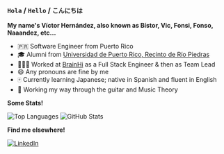 ### `Hola` / `Hello` / `こんにちは`

**My name's Víctor Hernández, also known as Bístor, Vic, Fonsi, Fonso, Naaandez, etc...**

- 🇵🇷 Software Engineer from Puerto Rico
- 🎓 Alumni from [Universidad de Puerto Rico, Recinto de Río Piedras](www.uprrp.edu)
- 👨🏻‍💻 Worked at [BrainHi](www.brainhi.com) as a Full Stack Engineer & then as Team Lead
- 😄 Any pronouns are fine by me
- 🀄️ Currently learning Japanese; native in Spanish and fluent in English
- 🎸 Working my way through the guitar and Music Theory

**Some Stats!**

<img src="https://github-readme-stats.vercel.app/api/top-langs/?username=VctorAHernndez" alt="Top Languages">
<img src="https://github-readme-stats.vercel.app/api?username=VctorAHernndez" alt="GitHub Stats">

**Find me elsewhere!**

<a href="https://www.linkedin.com/in/VctorAHernndez" >
  <img src="https://img.shields.io/badge/LinkedIn-0077B5?style=for-the-badge&logo=linkedin&logoColor=white" alt="LinkedIn">
</a>
